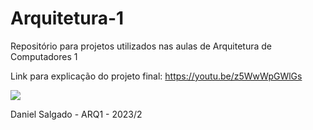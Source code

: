 # Arquitetura-1
Repositório para projetos utilizados nas aulas de Arquitetura de Computadores 1

Link para explicação do projeto final: https://youtu.be/z5WwWpGWlGs

<img src = "https://tm.ibxk.com.br/2023/05/10/10110208347101.jpg?ims=1200x675">

Daniel Salgado - ARQ1 - 2023/2
